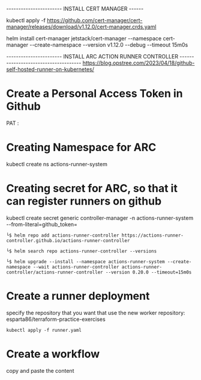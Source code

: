 
----------------------- INSTALL CERT MANAGER ------

kubectl apply -f https://github.com/cert-manager/cert-manager/releases/download/v1.12.0/cert-manager.crds.yaml

helm install cert-manager jetstack/cert-manager --namespace cert-manager --create-namespace --version v1.12.0 --debug --timeout 15m0s


----------------------- INSTALL ARC ACTION RUNNER CONTROLLER -------------------------------------
https://blog.opstree.com/2023/04/18/github-self-hosted-runner-on-kubernetes/


# Create a Personal Access Token in Github
PAT : <GitHub Token>

# Creating Namespace for ARC
kubectl create ns actions-runner-system

# Creating secret for ARC, so that it can register runners on github
kubectl create secret generic controller-manager -n actions-runner-system
--from-literal=github_token=<GitHub Token>


`└$ helm repo add actions-runner-controller https://actions-runner-controller.github.io/actions-runner-controller`

`└$ helm search repo actions-runner-controller --versions`

`└$ helm upgrade --install --namespace actions-runner-system --create-namespace --wait actions-runner-controller actions-runner-controller/actions-runner-controller --version 0.20.0 --timeout=15m0s `


# Create a runner deployment

specify the repository that you want that use the new worker
      repository: esparta86/terraform-practice-exercises

` kubectl apply -f runner.yaml `

# Create a workflow

copy and paste the content

